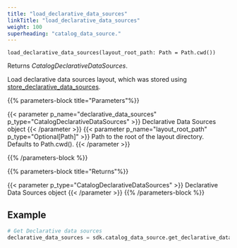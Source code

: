 ```yaml
---
title: "load_declarative_data_sources"
linkTitle: "load_declarative_data_sources"
weight: 100
superheading: "catalog_data_source."
---
```


<!-- TODO -->

``load_declarative_data_sources(layout_root_path: Path = Path.cwd())``

Returns *CatalogDeclarativeDataSources*.

Load declarative data sources layout, which was stored using [store_declarative_data_sources](../store_declarative_data_sources).

{{% parameters-block  title="Parameters"%}}

{{< parameter p_name="declarative_data_sources" p_type="CatalogDeclarativeDataSources" >}}
 Declarative Data Sources object
{{< /parameter >}}
{{< parameter p_name="layout_root_path" p_type="Optional[Path]" >}}
Path to the root of the layout directory. Defaults to Path.cwd().
{{< /parameter >}}

{{% /parameters-block %}}

{{% parameters-block title="Returns"%}}

{{< parameter p_type="CatalogDeclarativeDataSources" >}}
Declarative Data Sources object
{{< /parameter >}}
{{% /parameters-block %}}

## Example

```python
# Get Declarative data sources
declarative_data_sources = sdk.catalog_data_source.get_declarative_data_sources()
```
